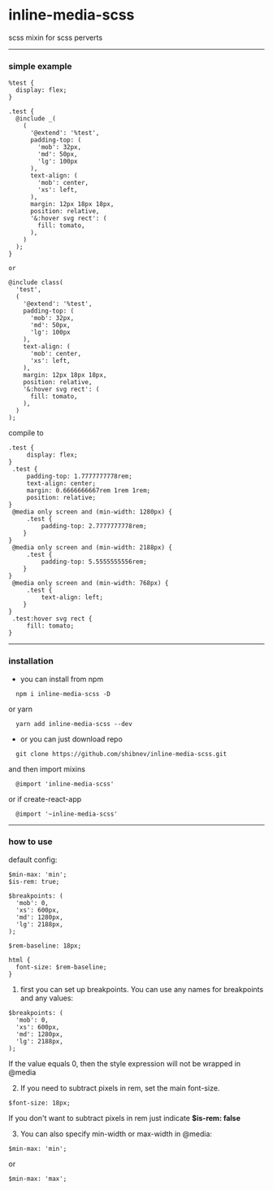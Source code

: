 # inline-media-scss

scss mixin for scss perverts

---

### simple example

```
%test {
  display: flex;
}

.test {
  @include _(
    (
      '@extend': '%test',
      padding-top: (
        'mob': 32px,
        'md': 50px,
        'lg': 100px
      ),
      text-align: (
        'mob': center,
        'xs': left,
      ),
      margin: 12px 18px 18px,
      position: relative,
      '&:hover svg rect': (
        fill: tomato,
      ),
    )
  );
}

or

@include class(
  'test',
  (
    '@extend': '%test',
    padding-top: (
      'mob': 32px,
      'md': 50px,
      'lg': 100px
    ),
    text-align: (
      'mob': center,
      'xs': left,
    ),
    margin: 12px 18px 18px,
    position: relative,
    '&:hover svg rect': (
      fill: tomato,
    ),
  )
);
```

compile to

```
.test {
	 display: flex;
}
 .test {
	 padding-top: 1.7777777778rem;
	 text-align: center;
	 margin: 0.6666666667rem 1rem 1rem;
	 position: relative;
}
 @media only screen and (min-width: 1280px) {
	 .test {
		 padding-top: 2.7777777778rem;
	}
}
 @media only screen and (min-width: 2188px) {
	 .test {
		 padding-top: 5.5555555556rem;
	}
}
 @media only screen and (min-width: 768px) {
	 .test {
		 text-align: left;
	}
}
 .test:hover svg rect {
	 fill: tomato;
}
```

---

### installation

- you can install from npm

```
  npm i inline-media-scss -D
```

or yarn

```
  yarn add inline-media-scss --dev
```

- or you can just download repo

```
  git clone https://github.com/shibnev/inline-media-scss.git
```

and then import mixins

```
  @import 'inline-media-scss'
```

or if create-react-app

```
  @import '~inline-media-scss'
```

---

### how to use

default config:

```
$min-max: 'min';
$is-rem: true;

$breakpoints: (
  'mob': 0,
  'xs': 600px,
  'md': 1280px,
  'lg': 2188px,
);

$rem-baseline: 18px;

html {
  font-size: $rem-baseline;
}
```

1. first you can set up breakpoints. You can use any names for breakpoints and any values:

```
$breakpoints: (
  'mob': 0,
  'xs': 600px,
  'md': 1280px,
  'lg': 2188px,
);
```

If the value equals 0, then the style expression will not be wrapped in @media

2. If you need to subtract pixels in rem, set the main font-size.

```
$font-size: 18px;
```

If you don't want to subtract pixels in rem just indicate **$is-rem: false**

3. You can also specify min-width or max-width in @media:

```
$min-max: 'min';
```

or

```
$min-max: 'max';
```
